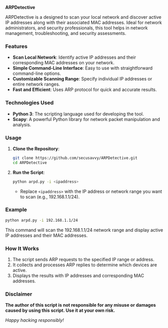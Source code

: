 **ARPDetective**

ARPDetective is a  designed to scan your local network and discover active IP addresses along with their associated MAC addresses. Ideal for network administrators, and security professionals, this tool helps in network management, troubleshooting, and security assessments.

### Features

- **Scan Local Network**: Identify active IP addresses and their corresponding MAC addresses on your network.
- **Simple Command-Line Interface**: Easy to use with straightforward command-line options.
- **Customizable Scanning Range**: Specify individual IP addresses or entire network ranges.
- **Fast and Efficient**: Uses ARP protocol for quick and accurate results.

### Technologies Used

- **Python 3**: The scripting language used for developing the tool.
- **Scapy**: A powerful Python library for network packet manipulation and analysis.

### Usage

1. **Clone the Repository**:

   ```bash
   git clone https://github.com/secusavvy/ARPDetective.git
   cd ARPDetective
   ```

2. **Run the Script**:

   ```bash
   python arpd.py -i <ipaddress>
   ```

   - Replace `<ipaddress>` with the IP address or network range you want to scan (e.g., 192.168.1.1/24).

### Example

```bash
python arpd.py -i 192.168.1.1/24
```

This command will scan the 192.168.1.1/24 network range and display active IP addresses and their MAC addresses.

### How It Works

1. The script sends ARP requests to the specified IP range or address.
2. It collects and processes ARP replies to determine which devices are active.
3. Displays the results with IP addresses and corresponding MAC addresses.

### Disclaimer

**The author of this script is not responsible for any misuse or damages caused by using this script. Use it at your own risk.**

*Happy hacking responsibly!*
